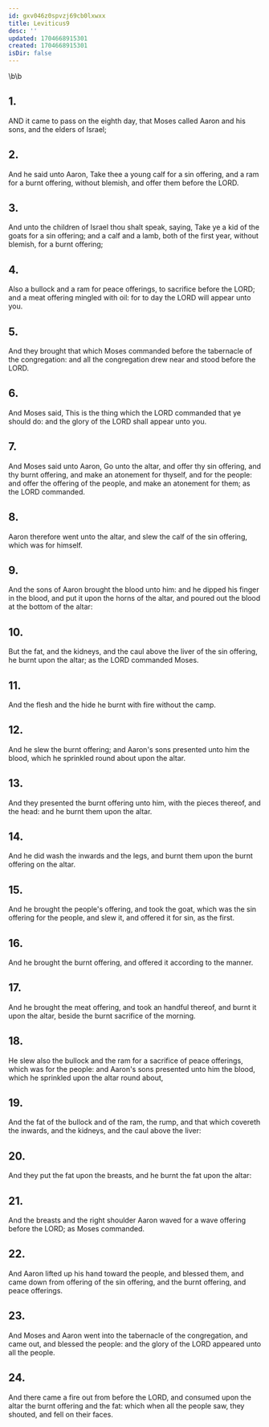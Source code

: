 ```yaml
---
id: gxv046z0spvzj69cb0lxwxx
title: Leviticus9
desc: ''
updated: 1704668915301
created: 1704668915301
isDir: false
---
```

\b\b
## 1.
AND it came to pass on the eighth day, that Moses called Aaron and his sons, and the elders of Israel;
## 2.
And he said unto Aaron, Take thee a young calf for a sin offering, and a ram for a burnt offering, without blemish, and offer them before the LORD.
## 3.
And unto the children of Israel thou shalt speak, saying, Take ye a kid of the goats for a sin offering; and a calf and a lamb, both of the first year, without blemish, for a burnt offering;
## 4.
Also a bullock and a ram for peace offerings, to sacrifice before the LORD; and a meat offering mingled with oil: for to day the LORD will appear unto you.
## 5.
And they brought that which Moses commanded before the tabernacle of the congregation: and all the congregation drew near and stood before the LORD.
## 6.
And Moses said, This is the thing which the LORD commanded that ye should do: and the glory of the LORD shall appear unto you.
## 7.
And Moses said unto Aaron, Go unto the altar, and offer thy sin offering, and thy burnt offering, and make an atonement for thyself, and for the people: and offer the offering of the people, and make an atonement for them; as the LORD commanded.
## 8.
Aaron therefore went unto the altar, and slew the calf of the sin offering, which was for himself.
## 9.
And the sons of Aaron brought the blood unto him: and he dipped his finger in the blood, and put it upon the horns of the altar, and poured out the blood at the bottom of the altar:
## 10.
But the fat, and the kidneys, and the caul above the liver of the sin offering, he burnt upon the altar; as the LORD commanded Moses.
## 11.
And the flesh and the hide he burnt with fire without the camp.
## 12.
And he slew the burnt offering; and Aaron's sons presented unto him the blood, which he sprinkled round about upon the altar.
## 13.
And they presented the burnt offering unto him, with the pieces thereof, and the head: and he burnt them upon the altar.
## 14.
And he did wash the inwards and the legs, and burnt them upon the burnt offering on the altar.
## 15.
And he brought the people's offering, and took the goat, which was the sin offering for the people, and slew it, and offered it for sin, as the first.
## 16.
And he brought the burnt offering, and offered it according to the manner.
## 17.
And he brought the meat offering, and took an handful thereof, and burnt it upon the altar, beside the burnt sacrifice of the morning.
## 18.
He slew also the bullock and the ram for a sacrifice of peace offerings, which was for the people: and Aaron's sons presented unto him the blood, which he sprinkled upon the altar round about,
## 19.
And the fat of the bullock and of the ram, the rump, and that which covereth the inwards, and the kidneys, and the caul above the liver:
## 20.
And they put the fat upon the breasts, and he burnt the fat upon the altar:
## 21.
And the breasts and the right shoulder Aaron waved for a wave offering before the LORD; as Moses commanded.
## 22.
And Aaron lifted up his hand toward the people, and blessed them, and came down from offering of the sin offering, and the burnt offering, and peace offerings.
## 23.
And Moses and Aaron went into the tabernacle of the congregation, and came out, and blessed the people: and the glory of the LORD appeared unto all the people.
## 24.
And there came a fire out from before the LORD, and consumed upon the altar the burnt offering and the fat: which when all the people saw, they shouted, and fell on their faces.
